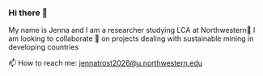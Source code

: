 ### Hi there 👋
My name is Jenna and I am a researcher studying LCA at Northwestern🌱
I am looking to collaborate 👯 on projects dealing with sustainable mining in developing countries

📫 How to reach me:
jennatrost2026@u.northwestern.edu


<!--
**jetr9379/jetr9379** is a ✨ _special_ ✨ repository because its `README.md` (this file) appears on your GitHub profile.

Here are some ideas to get you started:

- 🔭 I’m currently working on ...
- 🌱 I’m currently learning ...
- 👯 I’m looking to collaborate on ...
- 🤔 I’m looking for help with ...
- 💬 Ask me about ...
- 📫 How to reach me: ...
- 😄 Pronouns: ...
- ⚡ Fun fact: ...
-->
